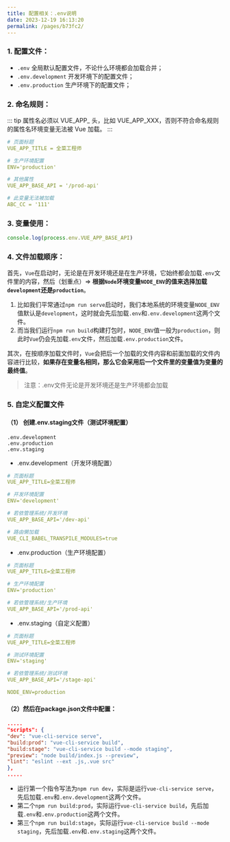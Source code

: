 ```yaml
---
title: 配置相关：.env说明
date: 2023-12-19 16:13:20
permalink: /pages/b73fc2/
---
```

### 1. 配置文件：
- `.env` 全局默认配置文件，不论什么环境都会加载合并；
- `.env.development` 开发环境下的配置文件；
- `.env.production` 生产环境下的配置文件；

### 2. 命名规则：
::: tip 
属性名必须以 VUE_APP_ 头，比如 VUE_APP_XXX，否则不符合命名规则的属性名环境变量无法被 Vue 加载。
:::
``` yaml 
# 页面标题
VUE_APP_TITLE = 全菜工程师

# 生产环境配置
ENV='production'

# 其他属性
VUE_APP_BASE_API = '/prod-api'

# 此变量无法被加载
ABC_CC = '111'
```

### 3. 变量使用：
```javascript
console.log(process.env.VUE_APP_BASE_API)
```

### 4. 文件加载顺序：
首先，`Vue`在启动时，无论是在开发环境还是在生产环境，它始终都会加载`.env`文件里的内容，然后（划重点）=> **根据`Node`环境变量`NODE_ENV`的值来选择加载`development`还是`production`**。
1. 比如我们平常通过`npm run serve`启动时，我们本地系统的环境变量`NODE_ENV`值默认是`development`，这时就会先后加载`.env`和`.env.development`这两个文件。
2. 而当我们运行`npm run build`构建打包时，`NODE_ENV`值一般为`production`，则此时`Vue`仍会先加载`.env`文件，然后加载`.env.production`文件。

其次，在按顺序加载文件时，`Vue`会把后一个加载的文件内容和前面加载的文件内容进行比较，**如果存在变量名相同，那么它会采用后一个文件里的变量值为变量的最终值**。

> 注意：.env文件无论是开发环境还是生产环境都会加载

### 5. 自定义配置文件
#### （1） 创建.env.staging文件（测试环境配置）
```
.env.development
.env.production
.env.staging
```
- .env.development（开发环境配置）
```yaml
# 页面标题
VUE_APP_TITLE=全菜工程师

# 开发环境配置
ENV='development'

# 若依管理系统/开发环境
VUE_APP_BASE_API='/dev-api'

# 路由懒加载
VUE_CLI_BABEL_TRANSPILE_MODULES=true
```
- .env.production（生产环境配置）
```yaml
# 页面标题
VUE_APP_TITLE=全菜工程师

# 生产环境配置
ENV='production'

# 若依管理系统/生产环境
VUE_APP_BASE_API='/prod-api'

```
- .env.staging（自定义配置）
```yaml
# 页面标题
VUE_APP_TITLE=全菜工程师

# 测试环境配置
ENV='staging'

# 若依管理系统/测试环境
VUE_APP_BASE_API='/stage-api'

NODE_ENV=production
```
#### （2）然后在package.json文件中配置：
```json
.....
"scripts": {
"dev": "vue-cli-service serve",
"build:prod": "vue-cli-service build",
"build:stage": "vue-cli-service build --mode staging",
"preview": "node build/index.js --preview",
"lint": "eslint --ext .js,.vue src"
},
.....
```
- 运行第一个指令写法为`npm run dev`，实际是运行`vue-cli-service serve`，先后加载`.env`和`.env.development`这两个文件。
- 第二个`npm run build:prod`，实际运行`vue-cli-service build`，先后加载`.env`和`.env.production`这两个文件。
- 第三个`npm run build:stage`，实际运行`vue-cli-service build --mode staging`，先后加载`.env`和`.env.staging`这两个文件。
